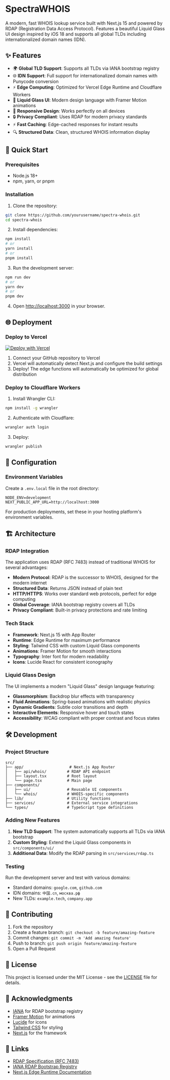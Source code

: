 # SpectraWHOIS

A modern, fast WHOIS lookup service built with Next.js 15 and powered by RDAP (Registration Data Access Protocol). Features a beautiful Liquid Glass UI design inspired by iOS 18 and supports all global TLDs including internationalized domain names (IDN).

## ✨ Features

- 🌍 **Global TLD Support**: Supports all TLDs via IANA bootstrap registry
- 🌐 **IDN Support**: Full support for internationalized domain names with Punycode conversion
- ⚡ **Edge Computing**: Optimized for Vercel Edge Runtime and Cloudflare Workers
- 🎨 **Liquid Glass UI**: Modern design language with Framer Motion animations
- 📱 **Responsive Design**: Works perfectly on all devices
- 🔒 **Privacy Compliant**: Uses RDAP for modern privacy standards
- ⚡ **Fast Caching**: Edge-cached responses for instant results
- 🔍 **Structured Data**: Clean, structured WHOIS information display

## 🚀 Quick Start

### Prerequisites

- Node.js 18+
- npm, yarn, or pnpm

### Installation

1. Clone the repository:
```bash
git clone https://github.com/yourusername/spectra-whois.git
cd spectra-whois
```

2. Install dependencies:
```bash
npm install
# or
yarn install
# or
pnpm install
```

3. Run the development server:
```bash
npm run dev
# or
yarn dev
# or
pnpm dev
```

4. Open [http://localhost:3000](http://localhost:3000) in your browser.

## 🌐 Deployment

### Deploy to Vercel

[![Deploy with Vercel](https://vercel.com/button)](https://vercel.com/new/clone?repository-url=https%3A%2F%2Fgithub.com%2Fyourusername%2Fspectra-whois)

1. Connect your GitHub repository to Vercel
2. Vercel will automatically detect Next.js and configure the build settings
3. Deploy! The edge functions will automatically be optimized for global distribution

### Deploy to Cloudflare Workers

1. Install Wrangler CLI:
```bash
npm install -g wrangler
```

2. Authenticate with Cloudflare:
```bash
wrangler auth login
```

3. Deploy:
```bash
wrangler publish
```

## 🔧 Configuration

### Environment Variables

Create a `.env.local` file in the root directory:

```env
NODE_ENV=development
NEXT_PUBLIC_APP_URL=http://localhost:3000
```

For production deployments, set these in your hosting platform's environment variables.

## 🏗️ Architecture

### RDAP Integration

The application uses RDAP (RFC 7483) instead of traditional WHOIS for several advantages:

- **Modern Protocol**: RDAP is the successor to WHOIS, designed for the modern internet
- **Structured Data**: Returns JSON instead of plain text
- **HTTP/HTTPS**: Works over standard web protocols, perfect for edge computing
- **Global Coverage**: IANA bootstrap registry covers all TLDs
- **Privacy Compliant**: Built-in privacy protections and rate limiting

### Tech Stack

- **Framework**: Next.js 15 with App Router
- **Runtime**: Edge Runtime for maximum performance
- **Styling**: Tailwind CSS with custom Liquid Glass components
- **Animations**: Framer Motion for smooth interactions
- **Typography**: Inter font for modern readability
- **Icons**: Lucide React for consistent iconography

### Liquid Glass Design

The UI implements a modern "Liquid Glass" design language featuring:

- **Glassmorphism**: Backdrop blur effects with transparency
- **Fluid Animations**: Spring-based animations with realistic physics
- **Dynamic Gradients**: Subtle color transitions and depth
- **Interactive Elements**: Responsive hover and touch states
- **Accessibility**: WCAG compliant with proper contrast and focus states

## 🛠️ Development

### Project Structure

```
src/
├── app/                    # Next.js App Router
│   ├── api/whois/         # RDAP API endpoint
│   ├── layout.tsx         # Root layout
│   └── page.tsx           # Main page
├── components/
│   ├── ui/                # Reusable UI components
│   └── whois/             # WHOIS-specific components
├── lib/                   # Utility functions
├── services/              # External service integrations
└── types/                 # TypeScript type definitions
```

### Adding New Features

1. **New TLD Support**: The system automatically supports all TLDs via IANA bootstrap
2. **Custom Styling**: Extend the Liquid Glass components in `src/components/ui/`
3. **Additional Data**: Modify the RDAP parsing in `src/services/rdap.ts`

### Testing

Run the development server and test with various domains:

- Standard domains: `google.com`, `github.com`
- IDN domains: `中国.cn`, `москва.рф`
- New TLDs: `example.tech`, `company.app`

## 🤝 Contributing

1. Fork the repository
2. Create a feature branch: `git checkout -b feature/amazing-feature`
3. Commit changes: `git commit -m 'Add amazing feature'`
4. Push to branch: `git push origin feature/amazing-feature`
5. Open a Pull Request

## 📄 License

This project is licensed under the MIT License - see the [LICENSE](LICENSE) file for details.

## 🙏 Acknowledgments

- [IANA](https://www.iana.org/) for RDAP bootstrap registry
- [Framer Motion](https://www.framer.com/motion/) for animations
- [Lucide](https://lucide.dev/) for icons
- [Tailwind CSS](https://tailwindcss.com/) for styling
- [Next.js](https://nextjs.org/) for the framework

## 🔗 Links

- [RDAP Specification (RFC 7483)](https://tools.ietf.org/html/rfc7483)
- [IANA RDAP Bootstrap Registry](https://data.iana.org/rdap/)
- [Next.js Edge Runtime Documentation](https://nextjs.org/docs/app/building-your-application/rendering/edge-and-nodejs-runtimes)
